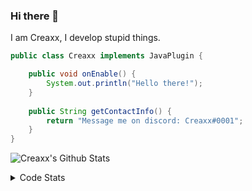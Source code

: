 ### Hi there 👋

I am Creaxx, I develop stupid things. 

```java
public class Creaxx implements JavaPlugin {

    public void onEnable() {
        System.out.println("Hello there!");
    }
    
    public String getContactInfo() {
        return "Message me on discord: Creaxx#0001";
    }
}
```

![Creaxx's Github Stats](https://github-readme-stats.vercel.app/api?username=CreaxxOG&show_icons=true&theme=dark&count_private=true)

<details>
  <summary>Code Stats</summary>

<!--START_SECTION:waka-->
![Code Time](http://img.shields.io/badge/Code%20Time-898%20hrs-blue)

![Lines of code](https://img.shields.io/badge/From%20Hello%20World%20I%27ve%20Written-3%20Thousand%20lines%20of%20code-blue)

**🐱 My GitHub Data** 

> 🏆 570 Contributions in the Year 2022
 > 
> 📦 227.2 kB Used in GitHub's Storage 
 > 
> 🚫 Not Opted to Hire
 > 
> 📜 3 Public Repositories 
 > 
> 🔑 2 Private Repositories  
 > 
**I'm a Night 🦉** 

```text
🌞 Morning    14 commits     █░░░░░░░░░░░░░░░░░░░░░░░░   3.88% 
🌆 Daytime    161 commits    ███████████░░░░░░░░░░░░░░   44.6% 
🌃 Evening    166 commits    ███████████░░░░░░░░░░░░░░   45.98% 
🌙 Night      20 commits     █░░░░░░░░░░░░░░░░░░░░░░░░   5.54%

```
📅 **I'm Most Productive on Wednesday** 

```text
Monday       50 commits     ███░░░░░░░░░░░░░░░░░░░░░░   13.85% 
Tuesday      64 commits     ████░░░░░░░░░░░░░░░░░░░░░   17.73% 
Wednesday    67 commits     ████░░░░░░░░░░░░░░░░░░░░░   18.56% 
Thursday     49 commits     ███░░░░░░░░░░░░░░░░░░░░░░   13.57% 
Friday       47 commits     ███░░░░░░░░░░░░░░░░░░░░░░   13.02% 
Saturday     43 commits     ███░░░░░░░░░░░░░░░░░░░░░░   11.91% 
Sunday       41 commits     ██░░░░░░░░░░░░░░░░░░░░░░░   11.36%

```


📊 **This Week I Spent My Time On** 

```text
💬 Programming Languages: 
Java                     15 hrs 4 mins       ███████████████████████░░   94.34% 
XML                      41 mins             █░░░░░░░░░░░░░░░░░░░░░░░░   4.3% 
Kotlin                   5 mins              ░░░░░░░░░░░░░░░░░░░░░░░░░   0.6% 
YAML                     4 mins              ░░░░░░░░░░░░░░░░░░░░░░░░░   0.44% 
GitIgnore file           2 mins              ░░░░░░░░░░░░░░░░░░░░░░░░░   0.23%

🔥 Editors: 
IntelliJ                 15 hrs 58 mins      █████████████████████████   100.0%

```

**I Mostly Code in Java** 

```text
Java                     6 repos             ████████████████░░░░░░░░░   66.67% 
EJS                      1 repo              ██░░░░░░░░░░░░░░░░░░░░░░░   11.11% 
Kotlin                   1 repo              ██░░░░░░░░░░░░░░░░░░░░░░░   11.11% 
Python                   1 repo              ██░░░░░░░░░░░░░░░░░░░░░░░   11.11%

```



 Last Updated on 20/09/2022 06:55:53 UTC
<!--END_SECTION:waka-->
</details>
